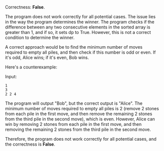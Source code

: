 Correctness: **False**.

The program does not work correctly for all potential cases. The issue lies in the way the program determines the winner. The program checks if the difference between any two consecutive elements in the sorted array is greater than 1, and if so, it sets dp to True. However, this is not a correct condition to determine the winner.

A correct approach would be to find the minimum number of moves required to empty all piles, and then check if this number is odd or even. If it's odd, Alice wins; if it's even, Bob wins.

Here's a counterexample:

Input:

    1
    3
    2 2 4

The program will output "Bob", but the correct output is "Alice". The minimum number of moves required to empty all piles is 2 (remove 2 stones from each pile in the first move, and then remove the remaining 2 stones from the third pile in the second move), which is even. However, Alice can win by removing 2 stones from each pile in the first move, and then removing the remaining 2 stones from the third pile in the second move.

Therefore, the program does not work correctly for all potential cases, and the correctness is **False**.